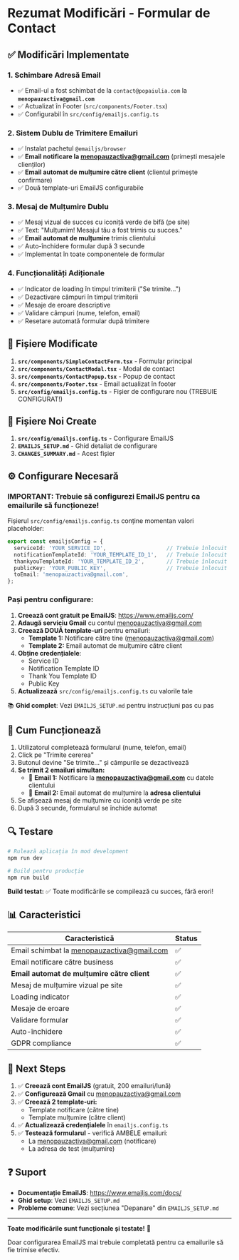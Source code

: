 # Rezumat Modificări - Formular de Contact

## ✅ Modificări Implementate

### 1. **Schimbare Adresă Email** 
- ✅ Email-ul a fost schimbat de la `contact@popaiulia.com` la **`menopauzactiva@gmail.com`**
- ✅ Actualizat în Footer (`src/components/Footer.tsx`)
- ✅ Configurabil în `src/config/emailjs.config.ts`

### 2. **Sistem Dublu de Trimitere Emailuri**
- ✅ Instalat pachetul `@emailjs/browser`
- ✅ **Email notificare la menopauzactiva@gmail.com** (primești mesajele clienților)
- ✅ **Email automat de mulțumire către client** (clientul primește confirmare)
- ✅ Două template-uri EmailJS configurabile

### 3. **Mesaj de Mulțumire Dublu**
- ✅ Mesaj vizual de succes cu iconiță verde de bifă (pe site)
- ✅ Text: "Mulțumim! Mesajul tău a fost trimis cu succes."
- ✅ **Email automat de mulțumire** trimis clientului
- ✅ Auto-închidere formular după 3 secunde
- ✅ Implementat în toate componentele de formular

### 4. **Funcționalități Adiționale**
- ✅ Indicator de loading în timpul trimiterii ("Se trimite...")
- ✅ Dezactivare câmpuri în timpul trimiterii
- ✅ Mesaje de eroare descriptive
- ✅ Validare câmpuri (nume, telefon, email)
- ✅ Resetare automată formular după trimitere

## 📁 Fișiere Modificate

1. **`src/components/SimpleContactForm.tsx`** - Formular principal
2. **`src/components/ContactModal.tsx`** - Modal de contact
3. **`src/components/ContactPopup.tsx`** - Popup de contact
4. **`src/components/Footer.tsx`** - Email actualizat în footer
5. **`src/config/emailjs.config.ts`** - Fișier de configurare nou (TREBUIE CONFIGURAT!)

## 📝 Fișiere Noi Create

1. **`src/config/emailjs.config.ts`** - Configurare EmailJS
2. **`EMAILJS_SETUP.md`** - Ghid detaliat de configurare
3. **`CHANGES_SUMMARY.md`** - Acest fișier

## ⚙️ Configurare Necesară

### **IMPORTANT: Trebuie să configurezi EmailJS pentru ca emailurile să funcționeze!**

Fișierul `src/config/emailjs.config.ts` conține momentan valori placeholder:

```typescript
export const emailjsConfig = {
  serviceId: 'YOUR_SERVICE_ID',                   // Trebuie înlocuit
  notificationTemplateId: 'YOUR_TEMPLATE_ID_1',   // Trebuie înlocuit
  thankyouTemplateId: 'YOUR_TEMPLATE_ID_2',       // Trebuie înlocuit
  publicKey: 'YOUR_PUBLIC_KEY',                   // Trebuie înlocuit
  toEmail: 'menopauzactiva@gmail.com',
};
```

### Pași pentru configurare:

1. **Creează cont gratuit pe EmailJS**: https://www.emailjs.com/
2. **Adaugă serviciu Gmail** cu contul menopauzactiva@gmail.com
3. **Creează DOUĂ template-uri** pentru emailuri:
   - **Template 1:** Notificare către tine (menopauzactiva@gmail.com)
   - **Template 2:** Email automat de mulțumire către client
4. **Obține credențialele**:
   - Service ID
   - Notification Template ID  
   - Thank You Template ID
   - Public Key
5. **Actualizează** `src/config/emailjs.config.ts` cu valorile tale

📚 **Ghid complet**: Vezi `EMAILJS_SETUP.md` pentru instrucțiuni pas cu pas

## 🎯 Cum Funcționează

1. Utilizatorul completează formularul (nume, telefon, email)
2. Click pe "Trimite cererea"
3. Butonul devine "Se trimite..." și câmpurile se dezactivează
4. **Se trimit 2 emailuri simultan:**
   - 📧 **Email 1:** Notificare la **menopauzactiva@gmail.com** cu datele clientului
   - 📧 **Email 2:** Email automat de mulțumire la **adresa clientului**
5. Se afișează mesaj de mulțumire cu iconiță verde pe site
6. După 3 secunde, formularul se închide automat

## 🔍 Testare

```bash
# Rulează aplicația în mod development
npm run dev

# Build pentru producție
npm run build
```

**Build testat:** ✅ Toate modificările se compilează cu succes, fără erori!

## 📊 Caracteristici

| Caracteristică | Status |
|---------------|--------|
| Email schimbat la menopauzactiva@gmail.com | ✅ |
| Email notificare către business | ✅ |
| **Email automat de mulțumire către client** | ✅ |
| Mesaj de mulțumire vizual pe site | ✅ |
| Loading indicator | ✅ |
| Mesaje de eroare | ✅ |
| Validare formular | ✅ |
| Auto-închidere | ✅ |
| GDPR compliance | ✅ |

## 🚀 Next Steps

1. ✅ **Creează cont EmailJS** (gratuit, 200 emailuri/lună)
2. ✅ **Configurează Gmail** cu menopauzactiva@gmail.com
3. ✅ **Creează 2 template-uri:**
   - Template notificare (către tine)
   - Template mulțumire (către client)
4. ✅ **Actualizează credențialele** în `emailjs.config.ts`
5. ✅ **Testează formularul** - verifică AMBELE emailuri:
   - La menopauzactiva@gmail.com (notificare)
   - La adresa de test (mulțumire)

## ❓ Suport

- **Documentație EmailJS**: https://www.emailjs.com/docs/
- **Ghid setup**: Vezi `EMAILJS_SETUP.md`
- **Probleme comune**: Vezi secțiunea "Depanare" din `EMAILJS_SETUP.md`

---

**Toate modificările sunt funcționale și testate!** 🎉

Doar configurarea EmailJS mai trebuie completată pentru ca emailurile să fie trimise efectiv.

